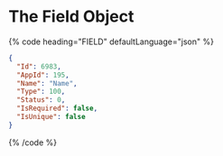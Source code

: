 # The Field Object

{% code heading="FIELD" defaultLanguage="json" %}

```json
{
  "Id": 6983,
  "AppId": 195,
  "Name": "Name",
  "Type": 100,
  "Status": 0,
  "IsRequired": false,
  "IsUnique": false
}
```

{% /code %}
